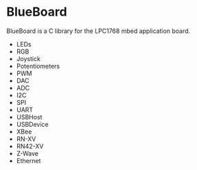 # BlueBoard

BlueBoard is a C library for the LPC1768 mbed application board.

* LEDs
* RGB
* Joystick
* Potentiometers
* PWM
* DAC
* ADC
* I2C
* SPI
* UART
* USBHost
* USBDevice
* XBee
* RN-XV
* RN42-XV
* Z-Wave
* Ethernet
